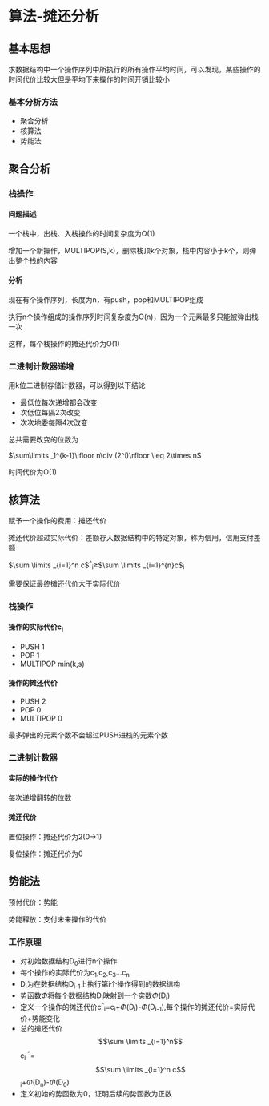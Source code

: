 # 算法-摊还分析

## 基本思想

求数据结构中一个操作序列中所执行的所有操作平均时间，可以发现，某些操作的时间代价比较大但是平均下来操作的时间开销比较小

### 基本分析方法

* 聚合分析
* 核算法
* 势能法

## 聚合分析

### 栈操作

#### 问题描述

一个栈中，出栈、入栈操作的时间复杂度为O(1)

增加一个新操作，MULTIPOP(S,k)，删除栈顶k个对象，栈中内容小于k个，则弹出整个栈的内容

#### 分析

现在有个操作序列，长度为n，有push，pop和MULTIPOP组成

执行n个操作组成的操作序列时间复杂度为O(n)，因为一个元素最多只能被弹出栈一次

这样，每个栈操作的摊还代价为O(1)

### 二进制计数器递增

用k位二进制存储计数器，可以得到以下结论

* 最低位每次递增都会改变
* 次低位每隔2次改变
* 次次地委每隔4次改变

总共需要改变的位数为

$\sum\limits _1^{k-1}\lfloor n\div (2^i)\rfloor \leq 2\times n$

时间代价为O(1)

## 核算法

赋予一个操作的费用：摊还代价

摊还代价超过实际代价：差额存入数据结构中的特定对象，称为信用，信用支付差额

$\sum \limits _{i=1}^n c$<sup>^</sup><sub>i</sub>$\geq$$\sum \limits _{i=1}^{n}c$<sub>i</sub>

需要保证最终摊还代价大于实际代价

### 栈操作

#### 操作的实际代价c<sub>i</sub>

* PUSH	1
* POP	   1
* MULTIPOP     min(k,s)

#### 操作的摊还代价

* PUSH     2
* POP       0
* MULTIPOP   0

最多弹出的元素个数不会超过PUSH进栈的元素个数

### 二进制计数器

#### 实际的操作代价

每次递增翻转的位数

#### 摊还代价

置位操作：摊还代价为2(0->1)

复位操作：摊还代价为0

## 势能法

预付代价：势能

势能释放：支付未来操作的代价

### 工作原理

* 对初始数据结构D<sub>0</sub>进行n个操作
* 每个操作的实际代价为c<sub>1</sub>,c<sub>2</sub>,c<sub>3</sub>...c<sub>n</sub>
* D<sub>i</sub>为在数据结构D<sub>i-1</sub>上执行第i个操作得到的数据结构
* 势函数$\Phi$将每个数据结构D<sub>i</sub>映射到一个实数$\Phi$(D<sub>i</sub>)
* 定义一个操作的摊还代价c<sup>^</sup><sub>i</sub>=c<sub>i</sub>+$\Phi$(D<sub>i</sub>)-$\Phi$(D<sub>i-1</sub>),每个操作的摊还代价=实际代价+势能变化
* 总的摊还代价$$\sum \limits _{i=1}^n$$ c<sub>i</sub> <sup>^</sup>=$$\sum \limits _{i=1}^n c$$<sub>i</sub>+$\Phi$(D<sub>n</sub>)-$\Phi$(D<sub>0</sub>)
* 定义初始的势函数为0，证明后续的势函数为正数

